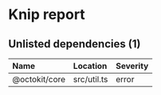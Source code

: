 # Knip report

## Unlisted dependencies (1)

| Name | Location | Severity |
| :------------ | :---------- | :------- |
| @octokit/core | src/util.ts | error |

